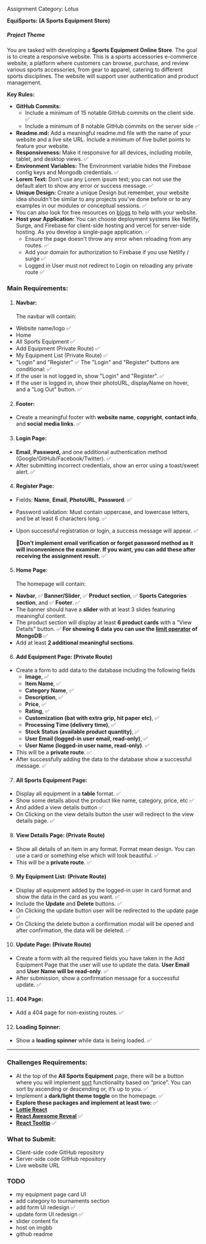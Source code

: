 Assignment Category: Lotus

**EquiSports: (A Sports Equipment Store)**

##### **Project Theme**

You are tasked with developing a **Sports Equipment Online Store**. The goal is to create a responsive website. This is a sports accessories e-commerce website, a platform where customers can browse, purchase, and review various sports accessories, from gear to apparel, catering to different sports disciplines. The website will support user authentication and product management.

**Key Rules:**

- **GitHub Commits:**
  - Include a minimum of 15 notable GitHub commits on the client side. ✅
  - Include a minimum of 8 notable GitHub commits on the server side ✅
- **Readme.md:** Add a meaningful readme.md file with the name of your website and a live site URL. Include a minimum of five bullet points to feature your website.
- **Responsiveness:** Make it responsive for all devices, including mobile, tablet, and desktop views. ✅
- **Environment Variables:** The Environment variable hides the Firebase config keys and Mongodb credentials. ✅
- **Lorem Text:** Don’t use any Lorem ipsum text; you can not use the default alert to show any error or success message. ✅
- **Unique Design:** Create a unique Design but remember, your website idea shouldn't be similar to any projects you've done before or to any examples in our modules or conceptual sessions. ✅
- You can also look for free resources on [blogs](https://bootcamp.uxdesign.cc/free-images-and-resources-collection-for-website-c77f2fc46ce5) to help with your website.
- **Host your Application:** You can choose deployment systems like Netlify, Surge, and Firebase for client-side hosting and vercel for server-side hosting. As you develop a single-page application. ✅
  - Ensure the page doesn't throw any error when reloading from any routes. ✅
  - Add your domain for authorization to Firebase if you use Netlify / surge ✅
  - Logged in User must not redirect to Login on reloading any private route ✅

### **Main Requirements:**

1. #### **Navbar:**

   The navbar will contain:

- Website name/logo ✅
- Home
- All Sports Equipment ✅
- Add Equipment (Private Route) ✅
- My Equipment List (Private Route) ✅
- "Login" and "Register" ✅
  The "Login" and "Register" buttons are conditional: ✅
- If the user is not logged in, show "Login" and "Register". ✅
- If the user is logged in, show their photoURL, displayName on hover, and a "Log Out" button. ✅

2. #### **Footer:**

- Create a meaningful footer with **website name**, **copyright**, **contact info**, and **social media links**. ✅

3. #### **Login Page:**

- **Email**, **Password,** and one additional authentication method (Google/GitHub/Facebook/Twitter). ✅
- After submitting incorrect credentials, show an error using a toast/sweet alert. ✅

4. #### **Register Page:**

- Fields: **Name**, **Email**, **PhotoURL**, **Password**. ✅
- Password validation: Must contain uppercase, and lowercase letters, and be at least 6 characters long. ✅
- Upon successful registration or login, a success message will appear. ✅

  **🎯Don’t implement email verification or forget password method as it will inconvenience the examiner. If you want, you can add these after receiving the assignment result.** ✅

5. #### **Home Page:**

   The homepage will contain:

- **Navbar**, ✅
  **Banner/Slider**, ✅
  **Product section**, ✅
  **Sports Categories section**, and ✅
  **Footer**. ✅
- The banner should have a **slider** with at least 3 slides featuring meaningful content.
- The product section will display at least **6 product cards** with a "View Details" button. ✅
  **For showing 6 data you can use the [limit operator](https://www.mongodb.com/docs/manual/reference/method/cursor.limit/) of MongoDB** ✅
- Add at least **2 additional meaningful sections**.

6. #### **Add Equipment Page: (Private Route)**

- Create a form to add data to the database including the following fields
  - **Image**, ✅
  - **Item Name**, ✅
  - **Category Name**, ✅
  - **Description**, ✅
  - **Price**, ✅
  - **Rating**, ✅
  - **Customization (bat with extra grip, hit paper etc)**, ✅
  - **Processing Time (delivery time)**, ✅
  - **Stock Status (available product quantity)**, ✅
  - **User Email (logged-in user email, read-only)**, ✅
  - **User Name (logged-in user name, read-only)**. ✅
- This will be a **private route**. ✅
- After successfully adding the data to the database show a successful message. ✅

7. #### **All Sports Equipment Page:**

- Display all equipment in a **table** format. ✅
- Show some details about the product like name, category, price, etc ✅
- And added a view details button ✅
- On Clicking on the view details button the user will redirect to the view details page. ✅

8. #### **View Details Page: (Private Route)**

- Show all details of an item in any format. Format mean design. You can use a card or something else which will look beautiful. ✅
- This will be a **private route**. ✅

9. #### **My Equipment List: (Private Route)**

- Display all equipment added by the logged-in user in card format and show the data in the card as you want. ✅
- Include the **Update** and **Delete** buttons. ✅
- On Clicking the update button user will be redirected to the update page ✅
- On Clicking the delete button a confirmation modal will be opened and after confirmation, the data will be deleted. ✅

10. #### **Update Page: (Private Route)**

- Create a form with all the required fields you have taken in the Add Equipment Page that the user will use to update the data. **User Email** and **User Name will be read-only**. ✅
- After submission, show a confirmation message for a successful update. ✅

11. #### **404 Page:**

- Add a 404 page for non-existing routes. ✅

12. #### **Loading Spinner:**

- Show a **loading spinner** while data is being loaded. ✅

---

### **Challenges Requirements:**

- At the top of the **All Sports Equipment** page, there will be a button where
  you will implement [sort](https://www.mongodb.com/docs/manual/reference/method/cursor.sort/)
  functionality based on “price”. You can sort by ascending or descending or, it’s up to you. ✅
- Implement a **dark/light theme toggle** on the homepage. ✅
- **Explore these packages and implement at least two:** ✅
- [**Lottie React**](https://www.npmjs.com/package/lottie-react)
- [**React Awesome Reveal**](https://www.npmjs.com/package/react-awesome-reveal) ✅
- [**React Tooltip**](https://www.npmjs.com/package/react-tooltip) ✅

### **What to Submit:**

- Client-side code GitHub repository
- Server-side code GitHub repository
- Live website URL

### TODO

- my equipment page card UI
- add category to tournaments section
- add form UI redesign ✅
- update form UI redesign ✅
- slider content fix
- host on imgbb
- github readme
